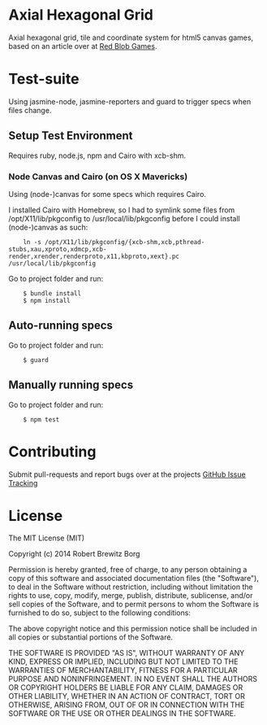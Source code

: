 # Axial Hexagonal Grid

Axial hexagonal grid, tile and coordinate system for html5 canvas games, based on an article over at [Red Blob Games](http://www.redblobgames.com/grids/hexagons/).

# Test-suite

Using jasmine-node, jasmine-reporters and guard to trigger specs when files change.

## Setup Test Environment

Requires ruby, node.js, npm and Cairo with xcb-shm.

### Node Canvas and Cairo (on OS X Mavericks)

Using (node-)canvas for some specs which requires Cairo.

I installed Cairo with Homebrew, so I had to symlink some files from /opt/X11/lib/pkgconfig to /usr/local/lib/pkgconfig before I could install (node-)canvas as such:

```
    ln -s /opt/X11/lib/pkgconfig/{xcb-shm,xcb,pthread-stubs,xau,xproto,xdmcp,xcb-render,xrender,renderproto,x11,kbproto,xext}.pc /usr/local/lib/pkgconfig
```

Go to project folder and run:

```
    $ bundle install
    $ npm install
```

## Auto-running specs

Go to project folder and run:

```
    $ guard
```

## Manually running specs

Go to project folder and run:

```
    $ npm test
```

# Contributing

Submit pull-requests and report bugs over at the projects [GitHub Issue Tracking](https://github.com/RobertBrewitz/axial-hexagonal-grid/issues)

# License

The MIT License (MIT)

Copyright (c) 2014 Robert Brewitz Borg

Permission is hereby granted, free of charge, to any person obtaining a copy
of this software and associated documentation files (the "Software"), to deal
in the Software without restriction, including without limitation the rights
to use, copy, modify, merge, publish, distribute, sublicense, and/or sell
copies of the Software, and to permit persons to whom the Software is
furnished to do so, subject to the following conditions:

The above copyright notice and this permission notice shall be included in
all copies or substantial portions of the Software.

THE SOFTWARE IS PROVIDED "AS IS", WITHOUT WARRANTY OF ANY KIND, EXPRESS OR
IMPLIED, INCLUDING BUT NOT LIMITED TO THE WARRANTIES OF MERCHANTABILITY,
FITNESS FOR A PARTICULAR PURPOSE AND NONINFRINGEMENT. IN NO EVENT SHALL THE
AUTHORS OR COPYRIGHT HOLDERS BE LIABLE FOR ANY CLAIM, DAMAGES OR OTHER
LIABILITY, WHETHER IN AN ACTION OF CONTRACT, TORT OR OTHERWISE, ARISING FROM,
OUT OF OR IN CONNECTION WITH THE SOFTWARE OR THE USE OR OTHER DEALINGS IN
THE SOFTWARE.
